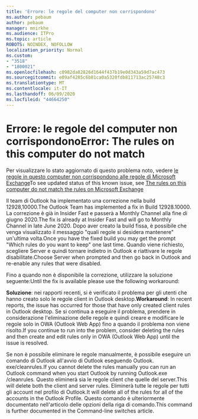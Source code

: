 ```yaml
---
title: 'Errore: le regole del computer non corrispondono'
ms.author: pebaum
author: pebaum
manager: mnirkhe
ms.audience: ITPro
ms.topic: article
ROBOTS: NOINDEX, NOFOLLOW
localization_priority: Normal
ms.custom:
- "3518"
- "1800021"
ms.openlocfilehash: c0982da82826d1644f437b19e0d343a59d7ac473
ms.sourcegitcommit: e09af4285c6b81ca0a5320fdb811713ac25748c3
ms.translationtype: MT
ms.contentlocale: it-IT
ms.lasthandoff: 06/09/2020
ms.locfileid: "44664250"
---
```

# <a name="error-the-rules-on-this-computer-do-not-match"></a><span data-ttu-id="289d8-102">Errore: le regole del computer non corrispondono</span><span class="sxs-lookup"><span data-stu-id="289d8-102">Error: The rules on this computer do not match</span></span>

<span data-ttu-id="289d8-103">Per visualizzare lo stato aggiornato di questo problema noto, vedere [le regole in questo computer non corrispondono alle regole di Microsoft Exchange](https://support.office.com/article/d032e037-b224-429e-b325-633afde9b5f0)</span><span class="sxs-lookup"><span data-stu-id="289d8-103">To see updated status of this known issue, see [The rules on this computer do not match the rules on Microsoft Exchange](https://support.office.com/article/d032e037-b224-429e-b325-633afde9b5f0)</span></span>

<span data-ttu-id="289d8-104">Il team di Outlook ha implementato una correzione nella build 12928,10000.</span><span class="sxs-lookup"><span data-stu-id="289d8-104">The Outlook Team has implemented a fix in Build 12928.10000.</span></span> <span data-ttu-id="289d8-105">La correzione è già in Insider Fast e passerà a Monthly Channel alla fine di giugno 2020.</span><span class="sxs-lookup"><span data-stu-id="289d8-105">The fix is already at Insider Fast and will go to Monthly Channel in late June 2020.</span></span> <span data-ttu-id="289d8-106">Dopo aver creato la build fissa, è possibile che venga visualizzato il messaggio "quali regole si desidera mantenere" un'ultima volta.</span><span class="sxs-lookup"><span data-stu-id="289d8-106">Once you have the fixed build you may get the prompt "Which rules do you want to keep" one last time.</span></span> <span data-ttu-id="289d8-107">Quando viene richiesto, scegliere Server e quindi tornare indietro in Outlook e riattivare le regole disabilitate.</span><span class="sxs-lookup"><span data-stu-id="289d8-107">Choose Server when prompted and then go back in Outlook and re-enable any rules that were disabled.</span></span>

<span data-ttu-id="289d8-108">Fino a quando non è disponibile la correzione, utilizzare la soluzione seguente:</span><span class="sxs-lookup"><span data-stu-id="289d8-108">Until the fix is available please use the following workaround:</span></span>

<span data-ttu-id="289d8-109">**Soluzione**: nei rapporti recenti, si è verificato il problema per gli utenti che hanno creato solo le regole client in Outlook desktop.</span><span class="sxs-lookup"><span data-stu-id="289d8-109">**Workaround**: In recent reports, the issue has occurred for those that have only created client rules in Outlook desktop.</span></span> <span data-ttu-id="289d8-110">Se si continua a eseguire il problema, prendere in considerazione l'eliminazione delle regole e quindi creare e modificare le regole solo in OWA (Outlook Web App) fino a quando il problema non viene risolto.</span><span class="sxs-lookup"><span data-stu-id="289d8-110">If you continue to run into the problem, consider deleting the rules and then create and edit rules only in OWA (Outlook Web App) until the issue is resolved.</span></span>

<span data-ttu-id="289d8-111">Se non è possibile eliminare le regole manualmente, è possibile eseguire un comando di Outlook all'avvio di Outlook eseguendo Outlook. exe/cleanrules.</span><span class="sxs-lookup"><span data-stu-id="289d8-111">If you cannot delete the rules manually you can run an Outlook command when you start Outlook by running Outlook.exe /cleanrules.</span></span> <span data-ttu-id="289d8-112">Questo eliminerà sia le regole client che quelle del server.</span><span class="sxs-lookup"><span data-stu-id="289d8-112">This will delete both the client and server rules.</span></span> <span data-ttu-id="289d8-113">Eliminerà tutte le regole per tutti gli account nel profilo di Outlook.</span><span class="sxs-lookup"><span data-stu-id="289d8-113">It will delete all of the rules for all of the accounts in the Outlook Profile.</span></span> <span data-ttu-id="289d8-114">Questo comando è ulteriormente documentato nell'articolo delle opzioni della riga di comando.</span><span class="sxs-lookup"><span data-stu-id="289d8-114">This command is further documented in the Command-line switches article.</span></span>

